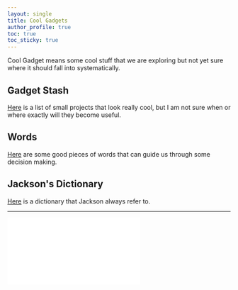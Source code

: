 ```yaml
---
layout: single
title: Cool Gadgets
author_profile: true
toc: true
toc_sticky: true
---
```


Cool Gadget means some cool stuff that we are exploring but not yet sure where it should fall into systematically.

## Gadget Stash

[Here](./gadget-stash.md) is a list of small projects that look really cool, but I am not sure when or where exactly will they become useful.

## Words

[Here](./wit.md) are some good pieces of words that can guide us through some decision making.

## Jackson's Dictionary

[Here](./dict/README.md) is a dictionary that Jackson always refer to.

---

<iframe data-aa="1180202" src="//acceptable.a-ads.com/1180202?size=Adaptive&background_color=141010&text_color=ff9f00&title_color=ff9900&title_hover_color=ff9900&link_color=ff9900&link_hover_color=ff9900" scrolling="no" style="border:0px; padding:0; overflow:hidden" allowtransparency="true"></iframe>


